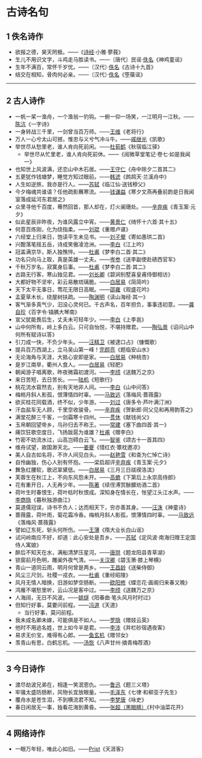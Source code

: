 # 古诗名句

## 1 佚名诗作

- 欲报之德，昊天罔极。——《[诗经](../book/诗经.md)·小雅·蓼莪》
- 生儿不用识文字，斗鸡走马胜读书。——〔唐代〕民谣·[佚名](../wiki/佚名.md)《神鸡童谣》
- 生年不满百，常怀千岁忧。——〔汉代〕·[佚名](../wiki/佚名.md)《古诗十九首》
- 结交在相知，骨肉何必亲。——〔汉代〕·[佚名](../wiki/佚名.md)《箜篌谣》

---

## 2 古人诗作

- 一帆一桨一渔舟，一个渔翁一钓钩。一俯一仰一场笑，一江明月一江秋。——[陈沆](../wiki/陈沆.md)《一字诗》
- 一身转战三千里，一剑曾当百万师。——[王维](../wiki/王维.md)《老将行》
- 万人一心兮太山可撼，惟忠与义兮气冲斗牛。——[戚继光](../wiki/戚继光.md)《凯歌》
- 举世尽从愁里老，谁人肯向死前闲。——[杜荀鹤](../wiki/杜荀鹤.md)《秋宿临江驿》
  - 举世尽从忙里老，谁人肯向死前休。——《阅微草堂笔记·卷七·如是我闻一》
- 也知世上风波满，还恋山中木石居。——[王守仁](../wiki/王守仁.md)《舟中除夕二首其二》
- 五更犹作钱塘梦，睡觉方知过眼前。——[韩淲](../wiki/韩淲.md)《鹧鸪天·兰溪舟中》
- 人生如逆旅，我亦是行人。——[苏轼](../wiki/苏轼.md)《临江仙·送钱穆父》
- 今夕梅魂共谁语？任他疏影蘸寒流。——[钱谦益](../wiki/钱谦益.md)《寒夕文燕再叠前韵是日我闻室落成延河东君居之》
- 众里寻他千百度，蓦然回首，那人却在，灯火阑珊处。——[辛弃疾](../wiki/辛弃疾.md)《青玉案·元夕》
- 似此星辰非昨夜，为谁风露立中宵。——[黄景仁](../wiki/黄景仁.md)《绮怀十六首·其十五》
- 何意百炼刚，化为绕指柔。——[刘琨](../wiki/刘琨.md)《重赠卢谌》
- 六经堂上归来日，饱读平生未见书。——[刘子翚](../wiki/刘子翚.md)《寄如愚珙二首》
- 兴酣落笔摇五岳，诗成笑傲凌沧洲。——[李白](../wiki/李白.md)《江上吟》
- 冠盖满京华，斯人独憔悴。——[杜甫](../wiki/杜甫.md)《梦李白二首·其二》
- 功名只向马上取，真是英雄一丈夫。——[岑参](../wiki/岑参.md)《送李副使赴碛西官军》
- 千秋万岁名，寂寞身后事。——[杜甫](../wiki/杜甫.md)《梦李白二首·其二》
- 古路无行客，寒山独见君。——[刘长卿](../wiki/刘长卿.md)《碧涧别墅喜皇甫侍御相访》
- 大都好物不坚牢，彩云易散琉璃脆。——[白居易](../wiki/白居易.md)《简简吟》
- 天下太平无事日，莺花无限日高眠。——[邵雍](../wiki/邵雍.md)《观盛花吟》
- 孟夏草木长，绕屋树扶疏。——[陶渊明](../wiki/陶渊明.md)《读山海经·其一》
- 客气渐多真气少，汩没心灵何已。千古声名，百年担负，事事违初意。——[龚自珍](../wiki/龚自珍.md)《百字令·锠腢大琴南》
- 宣父犹能畏后生，丈夫未可轻年少。——[李白](../wiki/李白.md)《上李邕》
- 山中何所有，岭上多白云。只可自怡悦，不堪持赠君。——[陶弘景](../wiki/陶弘景.md)《诏问山中何所有赋诗以答》
- 引刀成一快，不负少年头。——[汪精卫](../wiki/汪精卫.md)《被逮口占》（慷慨歌）
- 提兵百万西湖上，立马吴山第一峰！[完颜亮](../wiki/完颜亮.md)《题临安山水》
- 无论海角与天涯，大抵心安即是家。——[白居易](../wiki/白居易.md)《种桃杏》
- 是岁江南旱，衢州人食人。——[白居易](../wiki/白居易.md)《轻肥》
- 朝闻游子唱离歌，昨夜微霜初渡河。——[李颀](../wiki/李颀.md)《送魏万之京》
- 来日苦短，去日苦长。——[陆机](../wiki/陆机.md)《短歌行》
- 桃花流水窅然去，别有天地非人间。——[李白](../wiki/李白.md)《山中问答》
- 梅梢月斜人影孤，恨薄情四时辜。——[马致远](../wiki/马致远.md)《落梅风·蔷薇露》
- 欲买桂花同载酒，终不似，少年游。——[刘过](../wiki/刘过.md)《唐多令·芦叶满汀洲》
- 汗血盐车无人顾，千里空收骏骨。——[辛弃疾](../wiki/辛弃疾.md)《贺新郎·同父见和再用韵答之》
- 满堂花醉三千客，一剑霜寒十四州。——[贯休](../wiki/贯休.md)《献钱尚父》
- 玉帛朝回望帝乡，乌孙归去不称王。——[常建](../wiki/常建.md)《塞下曲四首·其一》
- 痛饮狂歌空度日，飞扬跋扈为谁雄？[杜甫](../wiki/杜甫.md)《赠李白》
- 竹密不妨流水过，山高岂碍白云飞。——[智鉴](../wiki/智鉴.md)《颂古十一首其四》
- 维舟试望，故国渺天北。——[姜夔](../wiki/姜夔.md)《惜红衣·簟枕邀凉》
- 美人自古如名将，不许人间见白头。——[赵艳雪](../wiki/赵艳雪.md)《和查为仁悼亡诗》
- 自怜幽独，伤心人别有怀抱。——梁启超评[辛弃疾](../wiki/辛弃疾.md)《青玉案·元夕》
- 舞急红腰软，歌迟翠黛低。——[白居易](../wiki/白居易.md)《三月三日祓禊洛滨》
- 芙蓉生在秋江上，不向东风怨未开。——[高蟾](../wiki/高蟾.md)《下第后上永崇高侍郎》
- 花有重开日，人无再少年。——[陈著](../wiki/陈著.md)《续侄溥赏酴醾劝酒二首》
- 荷叶生时春恨生，荷叶枯时秋恨成。深知身在情长在，怅望江头江水声。——[李商隐](../wiki/李商隐.md)《暮秋独游曲江》
- 莫道儒冠误，诗书不负人；达而相天下，穷亦善其身。——[汪洙](../wiki/汪洙.md)《神童诗》
- 蔷薇露，荷叶雨，菊花霜冷香。梅梢月斜人影孤，恨薄情四时辜。——[马致远](../wiki/马致远.md)《落梅风·蔷薇露》
- 譬如辽东死，斩头何所伤。——[王薄](../wiki/王薄.md)《隋大业长白山谣》
- 试问岭南应不好，却道：此心安处是吾乡。——[苏轼](../wiki/苏轼.md)《定风波·南海归赠王定国侍人寓娘》
- 醉后不知天在水，满船清梦压星河。——[唐珙](../wiki/唐珙.md)《题龙阳县青草湖》
- 锁窗前月色明，雕阑外夜气清。——[关汉卿](../wiki/关汉卿)《碧玉箫·膝上琴横》
- 青山一道同云雨，明月何曾是两乡。——[王昌龄](../wiki/王昌龄.md)《送柴侍御》
- 风尘三尺剑，社稷一戎衣。——[杜甫](../wiki/杜甫.md)《重经昭陵》
- 风月无情人暗换，旧游如梦空肠断。——[欧阳修](../wiki/欧阳修.md)《蝶恋花·画阁归来春又晚》
- 鸿雁不堪愁里听，云山况是客中过。——[李颀](../wiki/李颀.md)《送魏万之京》
- 人海阔，无日不风波。——[姚燧](../wiki/姚燧.md)《阳春曲·笔头风月时时过》
- 但知行好事，莫要问前程。——[冯道](../wiki/冯道.md)《天道》
  - 当行好事，莫问前程。
- 我未成名卿未嫁，可能俱是不如人。——[罗隐](../wiki/罗隐.md)《赠妓云英》
- 他时不用逃名姓，世上如今半是君。——[李涉](../wiki/李涉.md)《井栏砂宿遇夜客》
- 易求无价宝，难得有心郎。——[鱼玄机](../wiki/鱼玄机.md)《赠邻女》
- 羡青山有思，白鹤忘机。——[汤恢](../wiki/汤恢.md)《八声甘州·摘青梅荐酒》

---

## 3 今日诗作

- 渡尽劫波兄弟在，相逢一笑泯恩仇。——[鲁迅](../wiki/鲁迅.md)《题三义塔》
- 牢骚太盛防肠断，风物长宜放眼量。——[毛泽东](../wiki/毛泽东.md)《七律·和柳亚子先生》
- 覆舟水是苍生泪，不到横流君不知。——[李梦唐](../wiki/李梦唐.md)《咏史》
- 春日闲居无一事，独看花海到黄昏。——[张超（黑眼睛）](../wiki/张超.md)《村中油菜花开》

---

## 4 网络诗作

- 一眼万年轻，唯此心如旧。——[Prist](../wiki/Prist.md)《天涯客》
